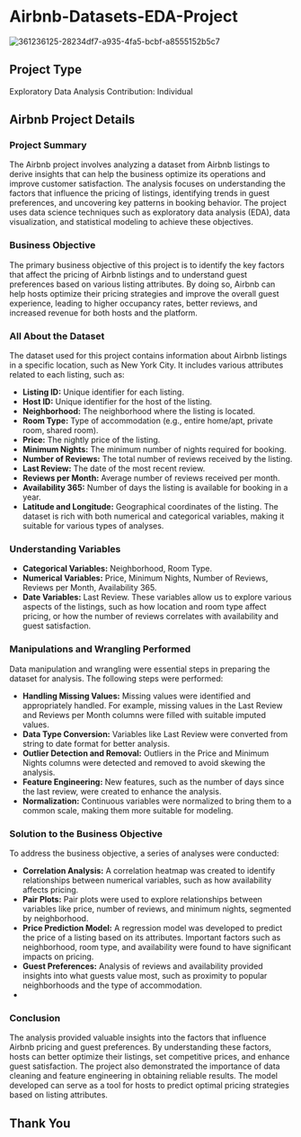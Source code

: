 # Airbnb-Datasets-EDA-Project
![361236125-28234df7-a935-4fa5-bcbf-a8555152b5c7](https://github.com/user-attachments/assets/dae84a10-9cac-4651-9f84-3840d55bd002)

## Project Type
Exploratory Data Analysis
Contribution: Individual

## Airbnb Project Details
### Project Summary
The Airbnb project involves analyzing a dataset from Airbnb listings to derive insights that can help the business optimize its operations and improve customer satisfaction. The analysis focuses on understanding the factors that influence the pricing of listings, identifying trends in guest preferences, and uncovering key patterns in booking behavior. The project uses data science techniques such as exploratory data analysis (EDA), data visualization, and statistical modeling to achieve these objectives.

### Business Objective
The primary business objective of this project is to identify the key factors that affect the pricing of Airbnb listings and to understand guest preferences based on various listing attributes. By doing so, Airbnb can help hosts optimize their pricing strategies and improve the overall guest experience, leading to higher occupancy rates, better reviews, and increased revenue for both hosts and the platform.

### All About the Dataset
The dataset used for this project contains information about Airbnb listings in a specific location, such as New York City. It includes various attributes related to each listing, such as:
- **Listing ID:** Unique identifier for each listing.
- **Host ID:** Unique identifier for the host of the listing.
- **Neighborhood:** The neighborhood where the listing is located.
- **Room Type:** Type of accommodation (e.g., entire home/apt, private room, shared room).
- **Price:** The nightly price of the listing.
- **Minimum Nights:** The minimum number of nights required for booking.
- **Number of Reviews:** The total number of reviews received by the listing.
- **Last Review:** The date of the most recent review.
- **Reviews per Month:** Average number of reviews received per month.
- **Availability 365:** Number of days the listing is available for booking in a year.
- **Latitude and Longitude:** Geographical coordinates of the listing.
The dataset is rich with both numerical and categorical variables, making it suitable for various types of analyses.

### Understanding Variables
- **Categorical Variables:** Neighborhood, Room Type.
- **Numerical Variables:** Price, Minimum Nights, Number of Reviews, Reviews per Month, Availability 365.
- **Date Variables:** Last Review.
These variables allow us to explore various aspects of the listings, such as how location and room type affect pricing, or how the number of reviews correlates with availability and guest satisfaction.

### Manipulations and Wrangling Performed
Data manipulation and wrangling were essential steps in preparing the dataset for analysis. The following steps were performed:
- **Handling Missing Values:** Missing values were identified and appropriately handled. For example, missing values in the Last Review and Reviews per Month columns were filled with suitable imputed values.
- **Data Type Conversion:** Variables like Last Review were converted from string to date format for better analysis.
- **Outlier Detection and Removal:** Outliers in the Price and Minimum Nights columns were detected and removed to avoid skewing the analysis.
- **Feature Engineering:** New features, such as the number of days since the last review, were created to enhance the analysis.
- **Normalization:** Continuous variables were normalized to bring them to a common scale, making them more suitable for modeling.
### Solution to the Business Objective
To address the business objective, a series of analyses were conducted:
 - **Correlation Analysis:** A correlation heatmap was created to identify relationships between numerical variables, such as how availability affects pricing.
- **Pair Plots:** Pair plots were used to explore relationships between variables like price, number of reviews, and minimum nights, segmented by neighborhood.
- **Price Prediction Model:** A regression model was developed to predict the price of a listing based on its attributes. Important factors such as neighborhood, room type, and availability were found to have significant impacts on pricing.
- **Guest Preferences:** Analysis of reviews and availability provided insights into what guests value most, such as proximity to popular neighborhoods and the type of accommodation.
- 
### Conclusion
The analysis provided valuable insights into the factors that influence Airbnb pricing and guest preferences. By understanding these factors, hosts can better optimize their listings, set competitive prices, and enhance guest satisfaction. The project also demonstrated the importance of data cleaning and feature engineering in obtaining reliable results. The model developed can serve as a tool for hosts to predict optimal pricing strategies based on listing attributes.

## Thank You
